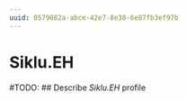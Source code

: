 ```yaml
---
uuid: 0579082a-abce-42e7-8e38-6e87fb3ef97b
---
```



# Siklu.EH


#TODO: ## Describe *Siklu.EH* profile

